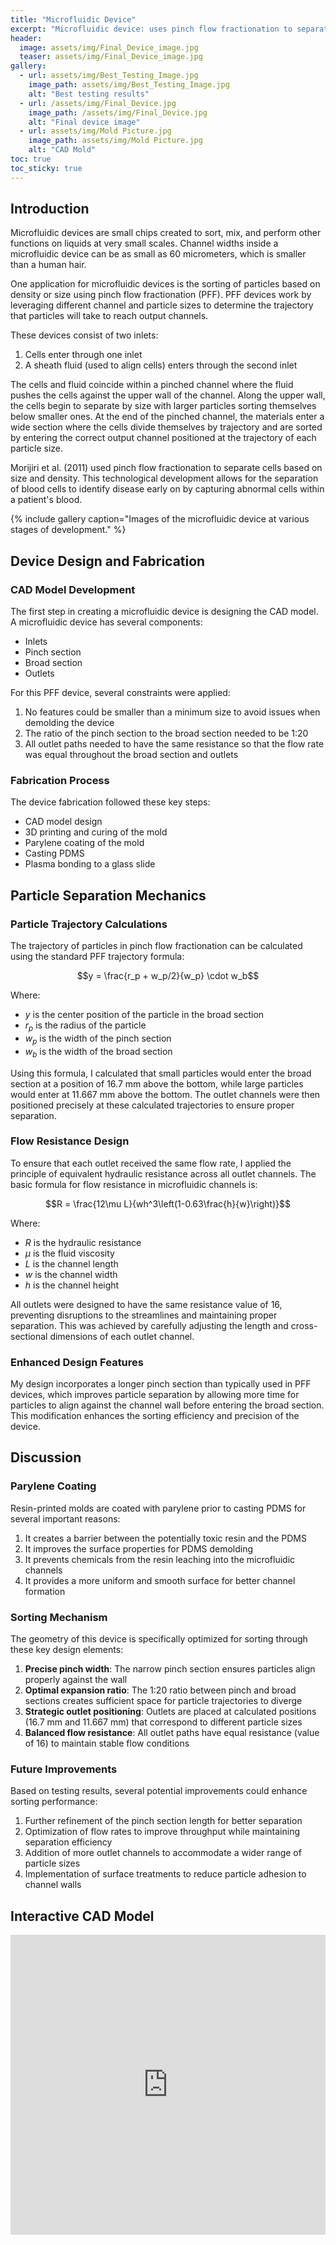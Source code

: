 ```yaml
---
title: "Microfluidic Device"
excerpt: "Microfluidic device: uses pinch flow fractionation to separate cells"
header:
  image: assets/img/Final_Device_image.jpg
  teaser: assets/img/Final_Device_image.jpg
gallery:
  - url: assets/img/Best_Testing_Image.jpg
    image_path: assets/img/Best_Testing_Image.jpg
    alt: "Best testing results"
  - url: /assets/img/Final_Device.jpg
    image_path: /assets/img/Final_Device.jpg
    alt: "Final device image"
  - url: assets/img/Mold Picture.jpg
    image_path: assets/img/Mold Picture.jpg
    alt: "CAD Mold"
toc: true
toc_sticky: true
---
```


## Introduction

Microfluidic devices are small chips created to sort, mix, and perform other functions on liquids at very small scales. Channel widths inside a microfluidic device can be as small as 60 micrometers, which is smaller than a human hair. 

One application for microfluidic devices is the sorting of particles based on density or size using pinch flow fractionation (PFF). PFF devices work by leveraging different channel and particle sizes to determine the trajectory that particles will take to reach output channels. 

These devices consist of two inlets:
1. Cells enter through one inlet
2. A sheath fluid (used to align cells) enters through the second inlet

The cells and fluid coincide within a pinched channel where the fluid pushes the cells against the upper wall of the channel. Along the upper wall, the cells begin to separate by size with larger particles sorting themselves below smaller ones. At the end of the pinched channel, the materials enter a wide section where the cells divide themselves by trajectory and are sorted by entering the correct output channel positioned at the trajectory of each particle size.

Morijiri et al. (2011) used pinch flow fractionation to separate cells based on size and density. This technological development allows for the separation of blood cells to identify disease early on by capturing abnormal cells within a patient's blood.

{% include gallery caption="Images of the microfluidic device at various stages of development." %}

## Device Design and Fabrication

### CAD Model Development
The first step in creating a microfluidic device is designing the CAD model. A microfluidic device has several components:
- Inlets
- Pinch section
- Broad section
- Outlets

For this PFF device, several constraints were applied:
1. No features could be smaller than a minimum size to avoid issues when demolding the device
2. The ratio of the pinch section to the broad section needed to be 1:20
3. All outlet paths needed to have the same resistance so that the flow rate was equal throughout the broad section and outlets

### Fabrication Process
The device fabrication followed these key steps:
* CAD model design
* 3D printing and curing of the mold
* Parylene coating of the mold
* Casting PDMS
* Plasma bonding to a glass slide

## Particle Separation Mechanics

### Particle Trajectory Calculations
The trajectory of particles in pinch flow fractionation can be calculated using the standard PFF trajectory formula:

$$y = \frac{r_p + w_p/2}{w_p} \cdot w_b$$

Where:
* $y$ is the center position of the particle in the broad section
* $r_p$ is the radius of the particle
* $w_p$ is the width of the pinch section
* $w_b$ is the width of the broad section

Using this formula, I calculated that small particles would enter the broad section at a position of 16.7 mm above the bottom, while large particles would enter at 11.667 mm above the bottom. The outlet channels were then positioned precisely at these calculated trajectories to ensure proper separation.

### Flow Resistance Design
To ensure that each outlet received the same flow rate, I applied the principle of equivalent hydraulic resistance across all outlet channels. The basic formula for flow resistance in microfluidic channels is:

$$R = \frac{12\mu L}{wh^3\left(1-0.63\frac{h}{w}\right)}$$

Where:
* $R$ is the hydraulic resistance
* $\mu$ is the fluid viscosity
* $L$ is the channel length
* $w$ is the channel width
* $h$ is the channel height

All outlets were designed to have the same resistance value of 16, preventing disruptions to the streamlines and maintaining proper separation. This was achieved by carefully adjusting the length and cross-sectional dimensions of each outlet channel.

### Enhanced Design Features
My design incorporates a longer pinch section than typically used in PFF devices, which improves particle separation by allowing more time for particles to align against the channel wall before entering the broad section. This modification enhances the sorting efficiency and precision of the device.

## Discussion

### Parylene Coating
Resin-printed molds are coated with parylene prior to casting PDMS for several important reasons:
1. It creates a barrier between the potentially toxic resin and the PDMS
2. It improves the surface properties for PDMS demolding
3. It prevents chemicals from the resin leaching into the microfluidic channels
4. It provides a more uniform and smooth surface for better channel formation

### Sorting Mechanism
The geometry of this device is specifically optimized for sorting through these key design elements:
1. **Precise pinch width**: The narrow pinch section ensures particles align properly against the wall
2. **Optimal expansion ratio**: The 1:20 ratio between pinch and broad sections creates sufficient space for particle trajectories to diverge
3. **Strategic outlet positioning**: Outlets are placed at calculated positions (16.7 mm and 11.667 mm) that correspond to different particle sizes
4. **Balanced flow resistance**: All outlet paths have equal resistance (value of 16) to maintain stable flow conditions

### Future Improvements
Based on testing results, several potential improvements could enhance sorting performance:
1. Further refinement of the pinch section length for better separation
2. Optimization of flow rates to improve throughput while maintaining separation efficiency
3. Addition of more outlet channels to accommodate a wider range of particle sizes
4. Implementation of surface treatments to reduce particle adhesion to channel walls

## Interactive CAD Model
<div class="responsive-embed">
  <iframe src="https://a360.co/4bNS3aN" width="100%" height="480" allowfullscreen="true" webkitallowfullscreen="true" mozallowfullscreen="true" frameborder="0"></iframe>
</div>
